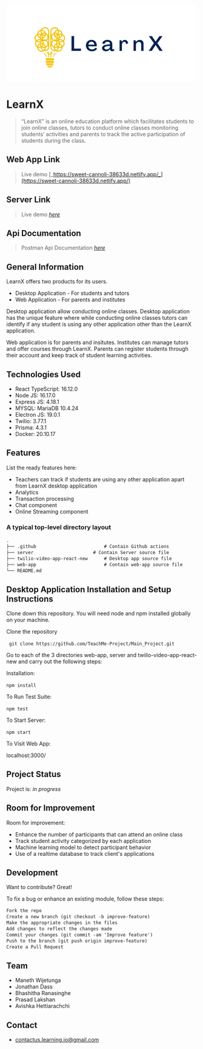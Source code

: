 <p align="left">
  <img src="https://github.com/TeachMe-Project/.github/blob/main/profile/5s.png?raw=true">
</p>

# LearnX
> “LearnX” is an online education platform which facilitates students to join online classes,
tutors to conduct online classes monitoring students’ activities and parents to track
the active participation of students during the class.

## Web App Link
> Live demo [_https://sweet-cannoli-38633d.netlify.app/_](https://sweet-cannoli-38633d.netlify.app/) <!-- If you have the project hosted somewhere, include the link here. -->
<!-- > https://deploy-preview-84--sweet-cannoli-38633d.netlify.app/ -->

## Server Link
> Live demo [_here_](https://learnxy.azurewebsites.net/)

## Api Documentation
> Postman Api Documentation [_here_](https://documenter.getpostman.com/view/20837792/2s83YVHRvw)


<!-- ## Table of Contents
* [General Info](#general-information)
* [Technologies Used](#technologies-used)
* [Features](#features)
* [Screenshots](#screenshots)
* [Setup](#setup)
* [Usage](#usage)
* [Project Status](#project-status)
* [Room for Improvement](#room-for-improvement)
* [Acknowledgements](#acknowledgements)
* [Contact](#contact) -->
<!-- * [License](#license) -->


## General Information
LearnX offers two products for its users. 
 * Desktop Application - For students and tutors
 * Web Application - For parents and institutes

Desktop application allow conducting online classes. Desktop application has the unique feature where while conducting online 
classes tutors can identify if any student is using any other application other than the LearnX application. 

Web application is for parents and insitutes. Institutes can manage tutors and offer courses through LearnX. Parents can register
students through their account and keep track of student learning activities.



<!-- You don't have to answer all the questions - just the ones relevant to your project. -->


## Technologies Used
- React TypeScript: 16.12.0
- Node JS: 16.17.0
- Express JS: 4.18.1
- MYSQL: MariaDB 10.4.24
- Electron JS: 19.0.1
- Twilio: 3.77.1
- Prisma: 4.3.1
- Docker: 20.10.17



## Features
List the ready features here:
- Teachers can track if students are using any other application apart from LearnX desktop application
- Analytics 
- Transaction processing 
- Chat component
- Online Streaming component



<!-- ## Screenshots -->
<!-- ![Example screenshot](./img/screenshot.png) -->
<!-- If you have screenshots you'd like to share, include them here. -->

### A typical top-level directory layout

    .
    ├── .github                         # Contain Github actions
    ├── server                 	    # Contain Server source file 
    ├── twilio-video-app-react-new      # Desktop app source file 
    ├── web-app                         # Contain web-app source file
    └── README.md


## Desktop Application Installation and Setup Instructions

Clone down this repository. You will need node and npm installed globally on your machine.

Clone the repository

` git clone https://github.com/TeachMe-Project/Main_Project.git`

Go to each of the 3 directories web-app, server and twilio-video-app-react-new and carry out the following steps:

Installation:

`npm install`

To Run Test Suite:

`npm test`

To Start Server:

`npm start`

To Visit Web App:

localhost:3000/


## Project Status
Project is: _in progress_ 

## Room for Improvement


Room for improvement:
- Enhance the number of participants that can attend an online class
- Track student activity categorized by each application 
- Machine learning model to detect participant behavior
- Use of a realtime database to track client's applications

## Development

Want to contribute? Great!

To fix a bug or enhance an existing module, follow these steps:

    Fork the repo
    Create a new branch (git checkout -b improve-feature)
    Make the appropriate changes in the files
    Add changes to reflect the changes made
    Commit your changes (git commit -am 'Improve feature')
    Push to the branch (git push origin improve-feature)
    Create a Pull Request


## Team
* Maneth Wijetunga
* Jonathan Dass
* Bhashitha Ranasinghe
* Prasad Lakshan
* Avishka Hettiarachchi

## Contact
* contactus.learning.io@gmail.com



<!-- Optional -->
<!-- ## License -->
<!-- This project is open source and available under the [... License](). -->

<!-- You don't have to include all sections - just the one's relevant to your project -->
